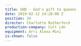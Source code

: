 ```yaml
---
title: GHD - God's gift to queens
date: 2019-02-12 14:20:00 Z
position: 24
director: Charlotte Rutherford
production-company: Cult Ldn
equipment: Arri Alexa Mini
is-shown: false
---
```


